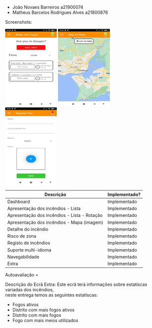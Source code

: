 + João Novaes Barreiros a21900074
+ Matheus Barcelos Rodrigues Alves a21800876

Screenshots:

<img width="33%" height="250em" src="Screenshots/Dashboard.jpg"/>

<img width="33%" height="250em" src="Screenshots/Mapa.jpg"/>

<img width="33%" height="250em" src="Screenshots/Registro.jpg"/>

| Descrição | Implementado? |
| ------ | ----------- |
| Dashboard | Implementado |
| Apresentação dos incêndios - Lista | Implementado |
| Apresentação dos incêndios - Lista - Rotação | Implementado |
| Apresentação dos incêndios - Mapa (imagem) | Implementado |
| Detalhe do incêndio | Implementado |
| Risco de zona | Implementado |
| Registo de incêndios | Implementado |
| Suporte multi-idioma | Implementado |
| Navegabilidade | Implementado |
| Extra | Implementado |

Autoavaliação =

Descrição do Ecrã Extra:
Este ecrã terá informações sobre estatíscas variadas dos incêndios, \
neste entrega temos as seguintes estatíscas:

+ Fogos ativos
+ Distrito com mais fogos ativos
+ Distrito com mais fogos
+ Fogo com mais meios utilizados